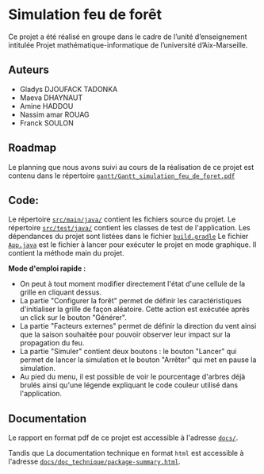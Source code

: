 # Simulation feu de forêt
Ce projet a été réalisé en groupe dans le cadre de l’unité d’enseignement
intitulée Projet mathématique-informatique de l’université d’Aix-Marseille.

## Auteurs
* Gladys DJOUFACK TADONKA 
* Maeva DHAYNAUT
* Amine HADDOU
* Nassim amar ROUAG
* Franck SOULON

## Roadmap
Le planning que nous avons suivi au cours de la réalisation de ce projet
est contenu dans le répertoire [```gantt/Gantt_simulation_feu_de_foret.pdf```](gantt/Gantt_simulation_feu_de_foret.pdf)

## Code:
Le répertoire [```src/main/java/```](src/main/java/) contient les fichiers source du projet.
Le répertoire [```src/test/java/```](src/test/java/) contient les classes de test de l'application.
Les dépendances du projet sont listées dans le fichier [```build.gradle```](build.gradle)
Le fichier [```App.java```](src/main/java/App.java) est le fichier à lancer pour exécuter le projet en mode graphique.
Il contient la méthode main du projet.

**Mode d'emploi rapide :**

* On peut à tout moment modifier directement l'état d'une cellule de la grille en cliquant dessus.
* La partie "Configurer la forêt" permet de définir les caractéristiques d'initialiser la grille de façon aléatoire. Cette action est exécutée après un click sur le bouton "Générer".
* La partie "Facteurs externes" permet de définir la direction du vent ainsi que la saison souhaitée pour pouvoir observer leur impact sur la propagation du feu.
* La partie "Simuler" contient deux boutons : le bouton "Lancer" qui permet de lancer la simulation et le bouton "Arrêter" qui met en pause la simulation.
* Au pied du menu, il est possible de voir le pourcentage d'arbres déjà brulés ainsi qu'une légende expliquant le code couleur utilisé dans l'application.

## Documentation
Le rapport en format pdf de ce projet est accessible à l'adresse [```docs/```](docs/).

Tandis que La documentation technique en format `html` est accessible à l'adresse [```docs/doc_technique/package-summary.html```](docs/doc_technique/package-summary.html).
